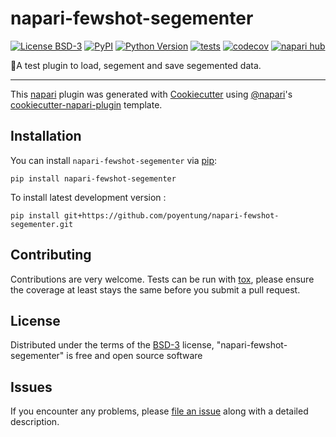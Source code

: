 # napari-fewshot-segementer

[![License BSD-3](https://img.shields.io/pypi/l/napari-fewshot-segementer.svg?color=green)](https://github.com/poyentung/napari-fewshot-segementer/raw/main/LICENSE)
[![PyPI](https://img.shields.io/pypi/v/napari-fewshot-segementer.svg?color=green)](https://pypi.org/project/napari-fewshot-segementer)
[![Python Version](https://img.shields.io/pypi/pyversions/napari-fewshot-segementer.svg?color=green)](https://python.org)
[![tests](https://github.com/poyentung/napari-fewshot-segementer/workflows/tests/badge.svg)](https://github.com/poyentung/napari-fewshot-segementer/actions)
[![codecov](https://codecov.io/gh/poyentung/napari-fewshot-segementer/branch/main/graph/badge.svg)](https://codecov.io/gh/poyentung/napari-fewshot-segementer)
[![napari hub](https://img.shields.io/endpoint?url=https://api.napari-hub.org/shields/napari-fewshot-segementer)](https://napari-hub.org/plugins/napari-fewshot-segementer)

A test plugin to load, segement and save segemented data.

----------------------------------

This [napari] plugin was generated with [Cookiecutter] using [@napari]'s [cookiecutter-napari-plugin] template.

<!--
Don't miss the full getting started guide to set up your new package:
https://github.com/napari/cookiecutter-napari-plugin#getting-started

and review the napari docs for plugin developers:
https://napari.org/stable/plugins/index.html
-->

## Installation

You can install `napari-fewshot-segementer` via [pip]:

    pip install napari-fewshot-segementer



To install latest development version :

    pip install git+https://github.com/poyentung/napari-fewshot-segementer.git


## Contributing

Contributions are very welcome. Tests can be run with [tox], please ensure
the coverage at least stays the same before you submit a pull request.

## License

Distributed under the terms of the [BSD-3] license,
"napari-fewshot-segementer" is free and open source software

## Issues

If you encounter any problems, please [file an issue] along with a detailed description.

[napari]: https://github.com/napari/napari
[Cookiecutter]: https://github.com/audreyr/cookiecutter
[@napari]: https://github.com/napari
[MIT]: http://opensource.org/licenses/MIT
[BSD-3]: http://opensource.org/licenses/BSD-3-Clause
[GNU GPL v3.0]: http://www.gnu.org/licenses/gpl-3.0.txt
[GNU LGPL v3.0]: http://www.gnu.org/licenses/lgpl-3.0.txt
[Apache Software License 2.0]: http://www.apache.org/licenses/LICENSE-2.0
[Mozilla Public License 2.0]: https://www.mozilla.org/media/MPL/2.0/index.txt
[cookiecutter-napari-plugin]: https://github.com/napari/cookiecutter-napari-plugin

[file an issue]: https://github.com/poyentung/napari-fewshot-segementer/issues

[napari]: https://github.com/napari/napari
[tox]: https://tox.readthedocs.io/en/latest/
[pip]: https://pypi.org/project/pip/
[PyPI]: https://pypi.org/
